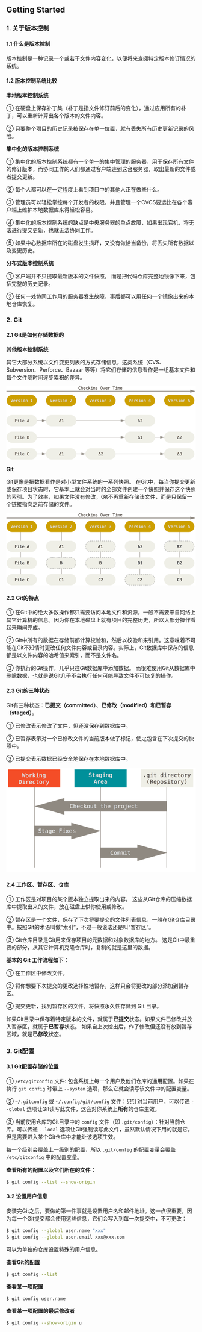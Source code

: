 ## Getting Started

### 1. 关于版本控制

#### 1.1 什么是版本控制

版本控制是一种记录一个或若干文件内容变化，以便将来查阅特定版本修订情况的系统。

#### 1.2 版本控制系统比较

**本地版本控制系统**

① 在硬盘上保存补丁集（补丁是指文件修订前后的变化），通过应用所有的补丁，可以重新计算出各个版本的文件内容。

② 只要整个项目的历史记录被保存在单一位置，就有丢失所有历史更新记录的风险。

**集中化的版本控制系统**

① 集中化的版本控制系统都有一个单一的集中管理的服务器，用于保存所有文件的修订版本，而协同工作的人们都通过客户端连到这台服务器，取出最新的文件或者提交更新。

② 每个人都可以在一定程度上看到项目中的其他人正在做些什么。

③ 管理员可以轻松掌控每个开发者的权限，并且管理一个CVCS要远比在各个客户端上维护本地数据库来得轻松容易。

④ 集中化的版本控制系统的缺点是中央服务器的单点故障，如果出现宕机，将无法进行提交更新，也就无法协同工作。

⑤ 如果中心数据库所在的磁盘发生损坏，又没有做恰当备份，将丢失所有数据以及变更历史。

**分布式版本控制系统**

① 客户端并不只提取最新版本的文件快照， 而是把代码仓库完整地镜像下来，包括完整的历史记录。

② 任何一处协同工作用的服务器发生故障，事后都可以用任何一个镜像出来的本地仓库恢复。

### 2. Git

#### 2.1 Git是如何存储数据的

**其他版本控制系统**

其它大部分系统以文件变更列表的方式存储信息，这类系统（CVS、Subversion、Perforce、Bazaar 等等）将它们存储的信息看作是一组基本文件和每个文件随时间逐步累积的差异。

<left><img src="images\01-deltas.png"/></left>

**Git**

Git更像是把数据看作是对小型文件系统的一系列快照。 在Git中，每当你提交更新或保存项目状态时，它基本上就会对当时的全部文件创建一个快照并保存这个快照的索引。为了效率，如果文件没有修改，Git不再重新存储该文件，而是只保留一个链接指向之前存储的文件。 

<left><img src="images\02-snapshots.png"/></left>

#### 2.2 Git的特点

① 在Git中的绝大多数操作都只需要访问本地文件和资源，一般不需要来自网络上其它计算机的信息。因为你在本地磁盘上就有项目的完整历史，所以大部分操作看起来瞬间完成。

② Git中所有的数据在存储前都计算校验和，然后以校验和来引用。这意味着不可能在Git不知情时更改任何文件内容或目录内容。实际上，Git数据库中保存的信息都是以文件内容的哈希值来索引，而不是文件名。

③ 你执行的Git操作，几乎只往Git数据库中添加数据。 而很难使用Git从数据库中删除数据，也就是说Git几乎不会执行任何可能导致文件不可恢复的操作。

#### 2.3 Git的三种状态

Git有三种状态：**已提交（committed）**、**已修改（modified）**和**已暂存（staged）**。

① 已修改表示修改了文件，但还没保存到数据库中。

② 已暂存表示对一个已修改文件的当前版本做了标记，使之包含在下次提交的快照中。

③ 已提交表示数据已经安全地保存在本地数据库中。

<left><img src="images\03-areas.png"/></left>

#### 2.4 工作区、暂存区、仓库

① 工作区是对项目的某个版本独立提取出来的内容。 这些从Git仓库的压缩数据库中提取出来的文件，放在磁盘上供你使用或修改。

② 暂存区是一个文件，保存了下次将要提交的文件列表信息，一般在Git仓库目录中。按照Git的术语叫做”索引”，不过一般说法还是叫“暂存区”。

③ Git仓库目录是Git用来保存项目的元数据和对象数据库的地方。 这是Git中最重要的部分，从其它计算机克隆仓库时，复制的就是这里的数据。

**基本的 Git 工作流程如下：** 

① 在工作区中修改文件。

② 将你想要下次提交的更改选择性地暂存，这样只会将更改的部分添加到暂存区。

③ 提交更新，找到暂存区的文件，将快照永久性存储到 Git 目录。

如果Git目录中保存着特定版本的文件，就属于**已提交**状态。如果文件已修改并放入暂存区，就属于**已暂存**状态。 如果自上次检出后，作了修改但还没有放到暂存区域，就是**已修改**状态。

### 3. Git配置

#### 3.1 Git配置存储的位置

① `/etc/gitconfig` 文件: 包含系统上每一个用户及他们仓库的通用配置。如果在执行 `git config` 时带上 `--system` 选项，那么它就会读写该文件中的配置变量。

② `~/.gitconfig` 或 `~/.config/git/config` 文件：只针对当前用户。可以传递 `--global` 选项让Git读写此文件，这会对你系统上**所有**的仓库生效。

③ 当前使用仓库的Git目录中的 `config` 文件（即 `.git/config`）：针对当前仓库。可以传递 `--local` 选项让Git强制读写此文件，虽然默认情况下用的就是它。但是需要进入某个Git仓库中才能让该选项生效。

每一个级别会覆盖上一级别的配置，所以 `.git/config` 的配置变量会覆盖 `/etc/gitconfig` 中的配置变量。

**查看所有的配置以及它们所在的文件：**

```bash
$ git config --list --show-origin
```

#### 3.2 设置用户信息

安装完Git之后，要做的第一件事就是设置用户名和邮件地址。这一点很重要，因为每一个Git提交都会使用这些信息，它们会写入到每一次提交中，不可更改：

```bash
$ git config --global user.name "xxx"
$ git config --global user.email xxx@xxx.com
```

可以为单独的仓库设置特殊的用户信息。

**查看Git的配置**

```bash
$ git config --list
```

**查看某一项配置**

```bash
$ git config user.name
```

**查看某一项配置的最后修改者**

```bash
$ git config --show-origin u
```

